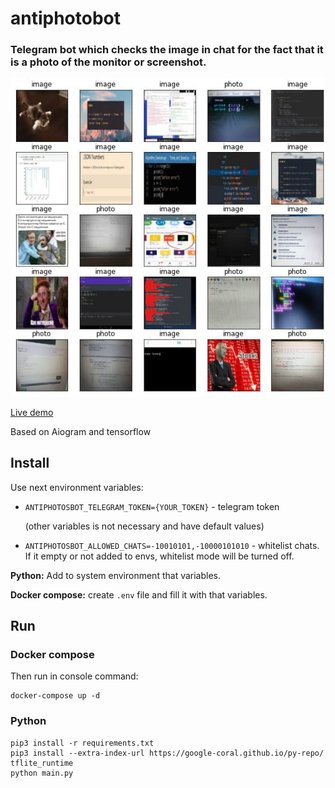 # antiphotobot
### Telegram bot which checks the image in chat for the fact that it is a photo of the monitor or screenshot.
![This is an image](.github/diagram.jpg)

[Live demo](https://awitwicki.github.io/deep-learning-examples/image-photo-classifier/)

Based on Aiogram and tensorflow
## Install

Use next environment variables:

* `ANTIPHOTOSBOT_TELEGRAM_TOKEN={YOUR_TOKEN}` - telegram token

    (other variables is not necessary and have default values)

* `ANTIPHOTOSBOT_ALLOWED_CHATS=-10010101,-10000101010` - whitelist chats. If it empty or not added to envs, whitelist mode will be turned off.

**Python:** Add to system environment that variables.

**Docker compose:**  create `.env` file and fill it with that variables.

## Run

### Docker compose

Then run in console command:

```
docker-compose up -d
```

### Python

```
pip3 install -r requirements.txt
pip3 install --extra-index-url https://google-coral.github.io/py-repo/ tflite_runtime
python main.py
```
